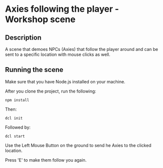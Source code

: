 # Axies following the player - Workshop scene

## Description
A scene that demoes NPCs (Axies) that follow the player around and can be sent to a specific location with mouse clicks as well.

## Running the scene
Make sure that you have Node.js installed on your machine.

After you clone the project, run the following:

```
npm install
```
Then:

```
dcl init
```

Followed by:

```
dcl start
```

Use the Left Mouse Button on the ground to send he Axies to the clicked location.

Press 'E' to make them follow you again.
